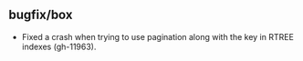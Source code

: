 ## bugfix/box

* Fixed a crash when trying to use pagination along with the key
  in RTREE indexes (gh-11963).
